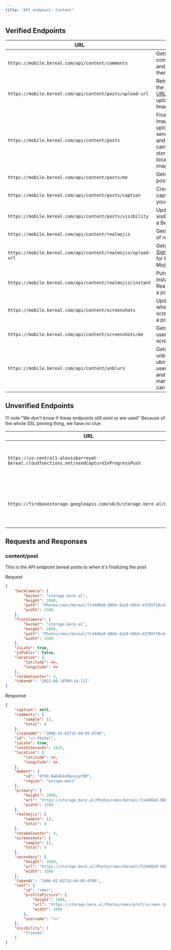 ```yaml
---
title: "API endpoint: Content"
---
```


## Verified Endpoints

| URL                                                          | Use                                                                                                                                                                             |
|--------------------------------------------------------------|---------------------------------------------------------------------------------------------------------------------------------------------------------------------------------|
| `https://mobile.bereal.com/api/content/comments`             | Gets comments and creates them                                                                                                                                                  |
| `https://mobile.bereal.com/api/content/posts/upload-url`     | Retrieves the [Signed URL](https://cloud.google.com/cdn/docs/using-signed-urls#:~:text=A%20signed%20URL%20is%20a,specific%20actions%20on%20a%20resource.) to the uploaded Image |
| `https://mobile.bereal.com/api/content/posts`                | Finalizes image upload, sends front and back camera and storage location for images                                                                                             |
| `https://mobile.bereal.com/api/content/posts/me`             | Gets your post                                                                                                                                                                  |
| `https://mobile.bereal.com/api/content/posts/caption`        | Creates a caption on your post                                                                                                                                                  |
| `https://mobile.bereal.com/api/content/posts/visibility`     | Updates the visibility of a BeReal                                                                                                                                              |
| `https://mobile.bereal.com/api/content/realmojis`            | Gets a list of realmojis                                                                                                                                                        |
| `https://mobile.bereal.com/api/content/realmojis/upload-url` | Gets [GCS Signed URL](https://cloud.google.com/storage/docs/access-control/signed-urls) for Real Mojis                                                                          |
| `https://mobile.bereal.com/api/content/realmojis/instant`    | Puts an instant RealMoji on a post                                                                                                                                              |
| `https://mobile.bereal.com/api/content/screenshots`          | Updates when you screenshot a post                                                                                                                                              |
| `https://mobile.bereal.com/api/content/screenshots/me`       | Gets list of users who screenshot?                                                                                                                                              |
| `https://mobile.bereal.com/api/content/unblurs`              | Gets the unblurs and ubnlurs a users post and how many they can unblur                                                                                                          |

## Unverified Endpoints

!!! note "We don't know if these endpoints still exist or are used"
    Because of the whole SSL pinning thing, we have no clue

| URL                                                                                      | Use                                                                                                    |
|------------------------------------------------------------------------------------------|--------------------------------------------------------------------------------------------------------|
| `https://us-central1-alexisbarreyat-bereal.cloudfunctions.net/sendCaptureInProgressPush` | Letting BeReal know you're taking a photo                                                              |
| `https://firebasestorage.googleapis.com/v0/b/storage.bere.al/o/`                         | Uploads the photo to Firebase from what I can see                                                      |

## Requests and Responses

### content/post

This is the API endpoint bereal posts to when it's finalizing the post

Request

```json
{
    "backCamera": {
        "bucket": "storage.bere.al",
        "height": 2000,
        "path": "Photos/<me>/bereal/7c44d6e8-086b-4a18-b8b4-d3785f58cda8-1660122851.jpg",
        "width": 1500
    },
    "frontCamera": {
        "bucket": "storage.bere.al",
        "height": 2000,
        "path": "Photos/<me>/bereal/7c44d6e8-086b-4a18-b8b4-d3785f58cda8-1660122851-secondary.jpg",
        "width": 1500
    },
    "isLate": true,
    "isPublic": false,
    "location": {
        "latitude": <>,
        "longitude": <>
    },
    "retakeCounter": 4,
    "takenAt": "2022-08-10T09:14:11Z"
}
```

Response

```json
{
    "caption": null,
    "comments": {
        "sample": [],
        "total": 0
    },
    "createdAt": "2006-01-02T15:04:05-0700",
    "id": "<>-YKzhel",
    "isLate": true,
    "lateInSeconds": 1425,
    "location": {
        "latitude": <>,
        "longitude": <>
    },
    "moment": {
        "id": "dr6O-8wHaE4xRgnxLpY9M",
        "region": "europe-west"
    },
    "primary": {
        "height": 2000,
        "url": "https://storage.bere.al/Photos/<me>/bereal/7c44d6e8-086b-4a18-b8b4-d3785f58cda8-1660122851.jpg",
        "width": 1500
    },
    "realmojis": {
        "sample": [],
        "total": 0
    },
    "retakeCounter": 4,
    "screenshots": {
        "sample": [],
        "total": 0
    },
    "secondary": {
        "height": 2000,
        "url": "https://storage.bere.al/Photos/<me>/bereal/7c44d6e8-086b-4a18-b8b4-d3785f58cda8-1660122851-secondary.jpg",
        "width": 1500
    },
    "takenAt": "2006-01-02T15:04:05-0700",
    "user": {
        "id": "<me>",
        "profilePicture": {
            "height": 1000,
            "url": "https://storage.bere.al/Photos/<me>/profile/<me>-1655905537-profile-picture.jpg",
            "width": 1000
        },
        "username": "<>"
    },
    "visibility": [
        "friends"
    ]
}
```
